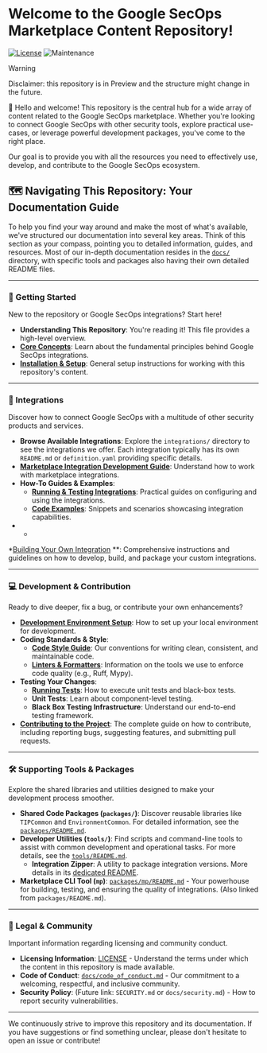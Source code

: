 # Welcome to the Google SecOps Marketplace Content Repository!

[![License](https://img.shields.io/badge/License-Apache%202.0-blue.svg)](LICENSE)
![Maintenance](https://img.shields.io/maintenance/yes/2025)

> [!WARNING]
> Disclaimer: this repository is in Preview and the structure might change in the future.

👋 Hello and welcome! This repository is the central hub for a wide array of content
related to the Google SecOps marketplace. Whether you're looking to connect Google
SecOps with other security tools, explore practical use-cases, or leverage powerful
development packages, you've come to the right place.

Our goal is to provide you with all the resources you need to effectively use, develop,
and contribute to the Google SecOps ecosystem.

## 🗺️ Navigating This Repository: Your Documentation Guide

To help you find your way around and make the most of what's available, we've structured
our documentation into several key areas.
Think of this section as your compass,
pointing you to detailed information, guides, and resources. Most of our in-depth
documentation resides in the [`docs/`](./docs/) directory, with specific tools and
packages also having their own detailed README files.

---

### 🚀 Getting Started

New to the repository or Google SecOps integrations? Start here!

* **Understanding This Repository**: You're reading it!
  This file provides a high-level overview.
* **[Core Concepts](./docs/core_concepts.md)**: Learn about the
  fundamental principles behind Google SecOps integrations.
* **[Installation & Setup](./docs/installation_guide.mp)**: General setup instructions
  for working with this repository's content.

---

### 🔗 Integrations

Discover how to connect Google SecOps with a multitude of other security products and
services.

* **Browse Available Integrations**: Explore the `integrations/` directory to see the
  integrations we offer. Each integration typically has its own `README.md` or
  `definition.yaml` providing specific details.
* **[Marketplace Integration Development Guide](./docs/development/readme.md)**:
  Understand how to
  work with marketplace integrations.
* **How-To Guides & Examples**:
    * **[Running & Testing Integrations](./docs/development/integrations/tests)**:
      Practical guides on configuring and
      using the integrations.
    * **[Code Examples](./docs/development/integrations/examples.md)**: Snippets and
      scenarios showcasing integration capabilities.
*
    *
*[Building Your Own Integration](./docs/development/integrations/creating_integrations.md)
**:
Comprehensive
instructions and guidelines on how to develop, build, and package your custom
integrations.

---

### 💻 Development & Contribution

Ready to dive deeper, fix a bug, or contribute your own enhancements?

* **[Development Environment Setup](docs/development/setup.md)**: How to set up your
  local environment for development.
* **Coding Standards & Style**:
    * **[Code Style Guide](docs/development/code_style.md)**: Our
      conventions for writing clean, consistent, and maintainable code.
    * **[Linters & Formatters](docs/development/linters_formatters.md)**: Information on
      the tools we use to
      enforce code quality (e.g., Ruff, Mypy).
* **Testing Your Changes**:
    * **[Running Tests](./docs/integrations/development/running_tests.md)**: How to
      execute unit tests and black-box tests.
    * **Unit Tests**: Learn about component-level testing.
    * **Black Box Testing Infrastructure**: Understand our end-to-end testing framework.
* **[Contributing to the Project](./docs/conteibuting.md)**: The complete guide on how
  to contribute, including reporting bugs, suggesting
  features, and submitting pull requests.

---

### 🛠️ Supporting Tools & Packages

Explore the shared libraries and utilities designed to make your development process
smoother.

* **Shared Code Packages (`packages/`)**: Discover reusable libraries like `TIPCommon`
  and `EnvironmentCommon`. For detailed information, see the [
  `packages/README.md`](./packages/README.md).
* **Developer Utilities (`tools/`)**: Find scripts and command-line tools to assist with
  common development and operational tasks. For more details, see the [
  `tools/README.md`](./tools/README.md).
    * **Integration Zipper**: A utility to package integration versions. More details in
      its [dedicated README](./tools/zip_integration_by_version/README.md).
* **Marketplace CLI Tool (`mp`)**: [`packages/mp/README.md`](./packages/mp/README.md) -
  Your powerhouse for building, testing, and ensuring the quality of integrations. (Also
  linked from `packages/README.md`).

---

### 📜 Legal & Community

Important information regarding licensing and community conduct.

* **Licensing Information**: [LICENSE](./LICENSE) - Understand the terms under which the
  content in this repository is made available.
* **Code of Conduct**: [`docs/code_of_conduct.md`](./docs/code_of_conduct.md) - Our
  commitment to a welcoming, respectful, and inclusive community.
* **Security Policy**: (Future link: `SECURITY.md` or `docs/security.md`) - How to
  report security vulnerabilities.

---

We continuously strive to improve this repository and its documentation. If you have
suggestions or find something unclear, please don't hesitate to open an issue or
contribute!
